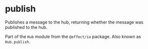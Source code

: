 # publish

Publishes a message to the hub, returning whether the message was published
to the hub.

Part of the `Hub` module from the `@effect/io` package. Also known as `Hub.publish`.
